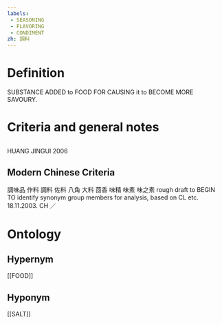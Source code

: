 ```yaml
---
labels: 
 - SEASONING
 - FLAVORING
 - CONDIMENT
zh: 調料
---
```


# Definition
SUBSTANCE ADDED to FOOD FOR CAUSING it to BECOME MORE SAVOURY.
# Criteria and general notes
## 
HUANG JINGUI 2006
## Modern Chinese Criteria
調味品
作料
調料
佐料
八角
大料
茴香
味精
味素
味之素
rough draft to BEGIN TO identify synonym group members for analysis, based on CL etc. 18.11.2003. CH ／
# Ontology

## Hypernym
[[FOOD]]
## Hyponym
[[SALT]]